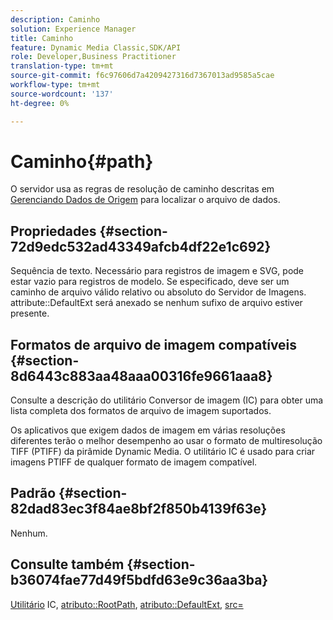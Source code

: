 ```yaml
---
description: Caminho
solution: Experience Manager
title: Caminho
feature: Dynamic Media Classic,SDK/API
role: Developer,Business Practitioner
translation-type: tm+mt
source-git-commit: f6c97606d7a4209427316d7367013ad9585a5cae
workflow-type: tm+mt
source-wordcount: '137'
ht-degree: 0%

---
```



# Caminho{#path}

O servidor usa as regras de resolução de caminho descritas em [Gerenciando Dados de Origem](../../../../../../is-api/image-serving-api-ref/c-configuration-and-administration/c-configuration-and-administration.md#concept-1ec4d9f0e58a430cae045761f1ff9173) para localizar o arquivo de dados.

## Propriedades {#section-72d9edc532ad43349afcb4df22e1c692}

Sequência de texto. Necessário para registros de imagem e SVG, pode estar vazio para registros de modelo. Se especificado, deve ser um caminho de arquivo válido relativo ou absoluto do Servidor de Imagens. attribute::DefaultExt será anexado se nenhum sufixo de arquivo estiver presente.

## Formatos de arquivo de imagem compatíveis {#section-8d6443c883aa48aaa00316fe9661aaa8}

Consulte a descrição do utilitário Conversor de imagem (IC) para obter uma lista completa dos formatos de arquivo de imagem suportados.

Os aplicativos que exigem dados de imagem em várias resoluções diferentes terão o melhor desempenho ao usar o formato de multiresolução TIFF (PTIFF) da pirâmide Dynamic Media. O utilitário IC é usado para criar imagens PTIFF de qualquer formato de imagem compatível.

## Padrão {#section-82dad83ec3f84ae8bf2f850b4139f63e}

Nenhum.

## Consulte também {#section-b36074fae77d49f5bdfd63e9c36aa3ba}

[Utilitário](../../../../../../is-api/is-utils/utilities/r-ic.md#reference-de9f43c63a8f48f1a755ff1760af8b7b) IC,  [atributo::RootPath](../../../../../../is-api/image-catalog/image-serving-api-ref/c-image-catalog-reference/c-attributes-reference/r-rootpath.md#reference-17d57e5967be403b8408fa7214017494),  [atributo::DefaultExt](../../../../../../is-api/image-catalog/image-serving-api-ref/c-image-catalog-reference/c-attributes-reference/r-defaultext.md#reference-1b96c71a253049ddaeae09892d3484a0),  [src=](../../../../../../is-api/http-ref/image-serving-api-ref/c-http-protocol-reference/c-command-reference/r-src.md#reference-f6506637778c4c69bf106a7924a91ab1)
